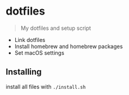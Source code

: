 # dotfiles
> My dotfiles and setup script

* Link dotfiles
* Install homebrew and homebrew packages
* Set macOS settings

## Installing
install all files with `./install.sh`

